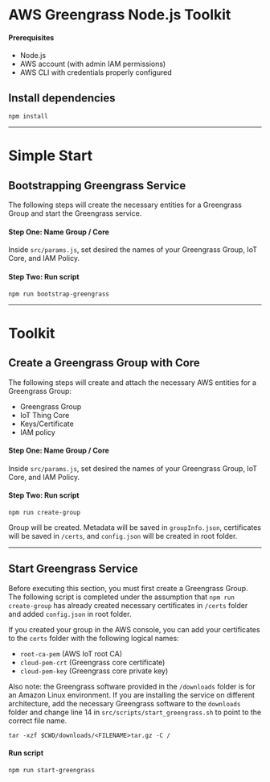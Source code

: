 # AWS Greengrass Node.js Toolkit

#### Prerequisites

- Node.js
- AWS account (with admin IAM permissions)
- AWS CLI with credentials properly configured

## Install dependencies

```
npm install
```
---

# Simple Start

## Bootstrapping Greengrass Service

The following steps will create the necessary entities for a Greengrass Group and start the Greengrass service.

#### Step One: Name Group / Core

Inside `src/params.js`, set desired the names of your Greengrass Group, IoT Core, and IAM Policy.

#### Step Two: Run script

```
npm run bootstrap-greengrass
```
---

# Toolkit


## Create a Greengrass Group with Core

The following steps will create and attach the necessary AWS entities for a Greengrass Group:

- Greengrass Group
- IoT Thing Core
- Keys/Certificate
- IAM policy

#### Step One: Name Group / Core

Inside `src/params.js`, set desired the names of your Greengrass Group, IoT Core, and IAM Policy.

#### Step Two: Run script
```
npm run create-group
```
Group will be created. Metadata will be saved in `groupInfo.json`, certificates will be saved in `/certs`, and `config.json` will be created in root folder.

---

## Start Greengrass Service

Before executing this section, you must first create a Greengrass Group. The following script is completed under the assumption that `npm run create-group` has already created necessary certificates in `/certs` folder and added `config.json` in root folder.

If you created your group in the AWS console, you can add your certificates to the `certs` folder with the following logical names:

- `root-ca-pem` (AWS IoT root CA)
- `cloud-pem-crt` (Greengrass core certificate)
- `cloud-pem-key` (Greengrass core private key)

Also note: the Greengrass software provided in the `/downloads` folder is for an Amazon Linux environment. If you are installing the service on different architecture, add the necessary Greengrass software to the `downloads` folder and change line 14 in `src/scripts/start_greengrass.sh` to point to the correct file name.

```
tar -xzf $CWD/downloads/<FILENAME>tar.gz -C /
```

#### Run script

```
npm run start-greengrass
```

